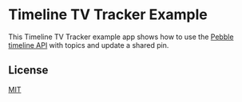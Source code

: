 # Timeline TV Tracker Example

This Timeline TV Tracker example app shows how to use the [Pebble timeline API](https://developer.getpebble.com/guides/timeline/) with topics and update a shared pin.

## License

[MIT](./LICENSE)
